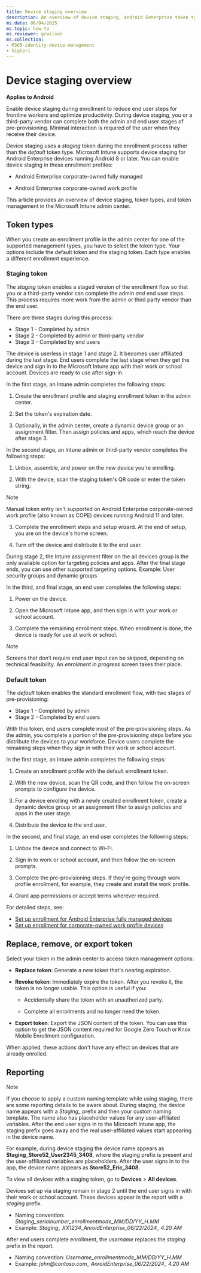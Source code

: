 ```yaml
---
title: Device staging overview
description: An overview of device staging, Android Enterprise token types, and token management in Microsoft Intune.
ms.date: 06/04/2025
ms.topic: how-to
ms.reviewer: grwilson
ms.collection:
- M365-identity-device-management
- highpri
---
```


# Device staging overview

**Applies to Android**

Enable device staging during enrollment to reduce end user steps for frontline workers and optimize productivity. During device staging, you or a third-party vendor can complete both the admin and end user stages of pre-provisioning. Minimal interaction is required of the user when they receive their device.

Device staging uses a *staging* token during the enrollment process rather than the *default* token type. Microsoft Intune supports device staging for Android Enterprise devices running Android 8 or later. You can enable device staging in these enrollment profiles:

* Android Enterprise corporate-owned fully managed

* Android Enterprise corporate-owned work profile

This article provides an overview of device staging, token types, and token management in the Microsoft Intune admin center.

## Token types

When you create an enrollment profile in the admin center for one of the supported management types, you have to select the token type. Your options include the default token and the staging token. Each type enables a different enrollment experience.

### Staging token

The *staging* token enables a staged version of the enrollment flow so that you or a third-party vendor can complete the admin *and* end user steps. This process requires more work from the admin or third party vendor than the end user.

There are three stages during this process:

-  Stage 1 - Completed by admin
-  Stage 2 - Completed by admin or third-party vendor
-  Stage 3 - Completed by end users

The device is userless in stage 1 and stage 2. It becomes user affiliated during the last stage. End users complete the last stage when they get the device and sign in to the Microsoft Intune app with their work or school account. Devices are ready to use after sign-in.

In the first stage, an Intune admin completes the following steps:

1. Create the enrollment profile and staging enrollment token in the admin center.

1. Set the token's expiration date.

1. Optionally, in the admin center, create a dynamic device group or an assignment filter. Then assign policies and apps, which reach the device after stage 3.

In the second stage, an Intune admin or third-party vendor completes the following steps:

1. Unbox, assemble, and power on the new device you're enrolling.

2. With the device, scan the staging token's QR code or enter the token string.

> [!NOTE]
> Manual token entry isn't supported on Android Enterprise corporate-owned work profile (also known as COPE) devices running Android 11 and later.

3. Complete the enrollment steps and setup wizard. At the end of setup, you are on the device's home screen.

4. Turn off the device and distribute it to the end user.

During stage 2, the Intune assignment filter on the all devices group is the only available option for targeting policies and apps. After the final stage ends, you can use other supported targeting options. Example: User security groups and dynamic groups

In the third, and final stage, an end user completes the following steps:

1. Power on the device.

1. Open the Microsoft Intune app, and then sign in with your work or school account.

1. Complete the remaining enrollment steps. When enrollment is done, the device is ready for use at work or school.

> [!NOTE]
> Screens that don’t require end user input can be skipped, depending on technical feasibility. An *enrollment in progress* screen takes their place.

### Default token

The *default* token enables the standard enrollment flow, with two stages of pre-provisioning:

-  Stage 1 - Completed by admin
-  Stage 2 - Completed by end users

With this token, end users complete most of the pre-provisioning steps. As the admin, you complete a portion of the pre-provisioning steps before you distribute the devices to your workforce. Device users complete the remaining steps when they sign in with their work or school account.

In the first stage, an Intune admin completes the following steps:

1. Create an enrollment profile with the default enrollment token.

1. With the new device, scan the QR code, and then follow the on-screen prompts to configure the device.

1. For a device enrolling with a newly created enrollment token, create a dynamic device group or an assignment filter to assign policies and apps in the user stage.

1. Distribute the device to the end user.

In the second, and final stage, an end user completes the following steps:

1. Unbox the device and connect to Wi-Fi.

1. Sign in to work or school account, and then follow the on-screen prompts.

1. Complete the pre-provisioning steps. If they're going through work profile enrollment, for example, they create and install the work profile.

1. Grant app permissions or accept terms wherever required.

For detailed steps, see:

- [Set up enrollment for Android Enterprise fully managed devices](android-fully-managed-enroll.md)
- [Set up enrollment for corporate-owned work profile devices](android-corporate-owned-work-profile-enroll.md)

## Replace, remove, or export token
Select your token in the admin center to access token management options:

- **Replace token**: Generate a new token that's nearing expiration.

- **Revoke token**: Immediately expire the token. After you revoke it, the token is no longer usable. This option is useful if you:

  - Accidentally share the token with an unauthorized party.

  - Complete all enrollments and no longer need the token.

- **Export token**: Export the JSON content of the token. You can use this option to get the JSON content required for Google Zero Touch or Knox Mobile Enrollment configuration.

When applied, these actions don't have any effect on devices that are already enrolled.

## Reporting
>[!NOTE]
> If you choose to apply a custom naming template while using staging, there are some reporting details to be aware about. During staging, the device name appears with a *Staging_* prefix and then your custom naming template. The name also has placeholder values for any user-affiliated variables. After the end user signs in to the Microsoft Intune app, the staging prefix goes away and the real user-affiliated values start appearing in the device name.
>
> For example, during device staging the device name appears as **Staging_Store52_User2345_3408**, where the staging prefix is present and the user-affiliated variables are placeholders. After the user signs in to the app, the device name appears as **Store52_Eric_3408**.

To view all devices with a staging token, go to **Devices** > **All devices**.

Devices set up via staging remain in stage 2 until the end user signs in with their work or school account. These devices appear in the report with a *staging* prefix.

* Naming convention: *Staging_serialnumber_enrollmentmode_MM/DD/YY_H.MM*
* Example: *Staging_ XX1234_AnroidEnterprise_06/22/2024_ 4.20 AM*

After end users complete enrollment, the *username* replaces the *staging* prefix in the report.

* Naming convention: *Username_enrollmentmode_MM/DD/YY_H.MM*
* Example: *john@contoso.com_ AnroidEnterprise_06/22/2024_ 4.20 AM*

